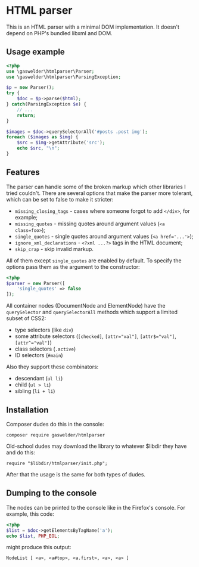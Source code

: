 # HTML parser

This is an HTML parser with a minimal DOM implementation. It doesn't depend on
PHP's bundled libxml and DOM.

## Usage example

```php
<?php
use \gaswelder\htmlparser\Parser;
use \gaswelder\htmlparser\ParsingException;

$p = new Parser();
try {
	$doc = $p->parse($html);
} catch(ParsingException $e) {
	// ...
	return;
}

$images = $doc->querySelectorAll('#posts .post img');
foreach ($images as $img) {
	$src = $img->getAttribute('src');
	echo $src, "\n";
}
```

## Features

The parser can handle some of the broken markup which other libraries I tried
couldn't. There are several options that make the parser more tolerant, which
can be set to false to make it stricter:

- `missing_closing_tags` - cases where someone forgot to add `</div>`, for example;
- `missing_quotes` - missing quotes around argument values (`<a class=foo>`);
- `single_quotes` - single quotes around argument values (`<a href='...'>`);
- `ignore_xml_declarations` - `<?xml ...?>` tags in the HTML document;
- `skip_crap` - skip invalid markup.

All of them except `single_quotes` are enabled by default. To specify the
options pass them as the argument to the constructor:

```php
<?php
$parser = new Parser([
	'single_quotes' => false
]);
```

All container nodes (DocumentNode and ElementNode) have the `querySelector` and
`querySelectorAll` methods which support a limited subset of CSS2:

- type selectors (like `div`)
- some attribute selectors (`[checked]`, `[attr="val"]`, `[attr$="val"]`, `[attr^="val"]`)
- class selectors (`.active`)
- ID selectors (`#main`)

Also they support these combinators:

- descendant (`ul li`)
- child (`ul > li`)
- sibling (`li + li`)

## Installation

Composer dudes do this in the console:

    composer require gaswelder/htmlparser

Old-school dudes may download the library to whatever $libdir they have
and do this:

    require "$libdir/htmlparser/init.php";

After that the usage is the same for both types of dudes.

## Dumping to the console

The nodes can be printed to the console like in the Firefox's console.
For example, this code:

```php
<?php
$list = $doc->getElementsByTagName('a');
echo $list, PHP_EOL;
```

might produce this output:

    NodeList [ <a>, <a#top>, <a.first>, <a>, <a> ]
